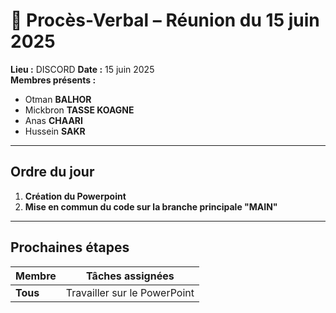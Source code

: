 
# 📄 Procès-Verbal – Réunion du 15 juin 2025

**Lieu :** DISCORD
**Date :** 15 juin 2025  
**Membres présents :**
- Otman **BALHOR**
- Mickbron **TASSE KOAGNE**
- Anas **CHAARI**
- Hussein **SAKR**

---

## Ordre du jour

 1. **Création du Powerpoint**
 2. **Mise en commun du code sur la branche principale "MAIN"**  

---

## Prochaines étapes

| Membre        | Tâches assignées |
|---------------|------------------|
| **Tous**      | Travailler sur le PowerPoint|
